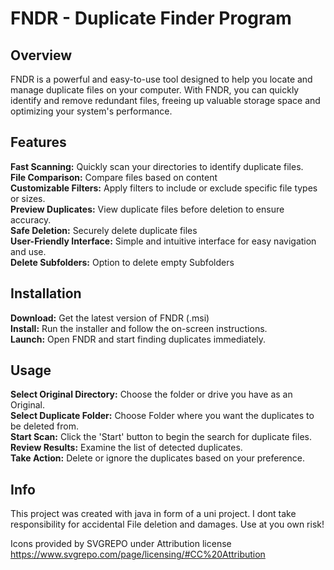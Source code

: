 # FNDR - Duplicate Finder Program
## Overview
FNDR is a powerful and easy-to-use tool designed to help you locate and manage duplicate files on your computer. With FNDR, you can quickly identify and remove redundant files, freeing up valuable storage space and optimizing your system's performance.

## Features
**Fast Scanning:** Quickly scan your directories to identify duplicate files.  
**File Comparison:** Compare files based on content  
**Customizable Filters:** Apply filters to include or exclude specific file types or sizes.  
**Preview Duplicates:** View duplicate files before deletion to ensure accuracy.  
**Safe Deletion:** Securely delete duplicate files  
**User-Friendly Interface:** Simple and intuitive interface for easy navigation and use.  
**Delete Subfolders:** Option to delete empty Subfolders  

## Installation
**Download:** Get the latest version of FNDR (.msi)  
**Install:** Run the installer and follow the on-screen instructions.  
**Launch:** Open FNDR and start finding duplicates immediately.  

## Usage
**Select Original Directory:** Choose the folder or drive you have as an Original.  
**Select Duplicate Folder:** Choose Folder where you want the duplicates to be deleted from.  
**Start Scan:** Click the 'Start' button to begin the search for duplicate files.  
**Review Results:** Examine the list of detected duplicates.  
**Take Action:** Delete or ignore the duplicates based on your preference.  

## Info
This project was created with java in form of a uni project. I dont take responsibility for accidental File deletion and damages.
Use at you own risk!

Icons provided by SVGREPO under Attribution license
https://www.svgrepo.com/page/licensing/#CC%20Attribution
